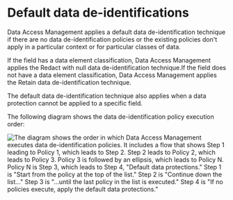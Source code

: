 # Default data de-identifications

Data Access Management applies a default data de-identification technique if there are no data de-identification policies or the existing policies don't apply in a particular context or for particular classes of data.

If the field has a data element classification, Data Access Management applies the Redact with null data de-identification technique.If the field does not have a data element classification, Data Access Management applies the Retain data de-identification technique.

The default data de-identification technique also applies when a data protection cannot be applied to a specific field.

The following diagram shows the data de-identification policy execution order:

![The diagram shows the order in which Data Access Management executes data de-identification policies. It includes a flow that shows Step 1 leading to Policy 1, which leads to Step 2. Step 2 leads to Policy 2, which leads to Policy 3. Policy 3 is followed by an ellipsis, which leads to Policy N. Policy N is Step 3, which leads to Step 4, "Default data protections." Step 1 is "Start from the policy at the top of the list." Step 2 is "Continue down the list..." Step 3 is "...until the last policy in the list is executed." Step 4 is "If no policies execute, apply the default data protections."](https://onlinehelp.informatica.com/iics/prod/dgc/en/ae-data-accessmanagement/images/GUID-511D96E1-3C34-4D8C-BF23-AEE6546E7A3B-low.png)
